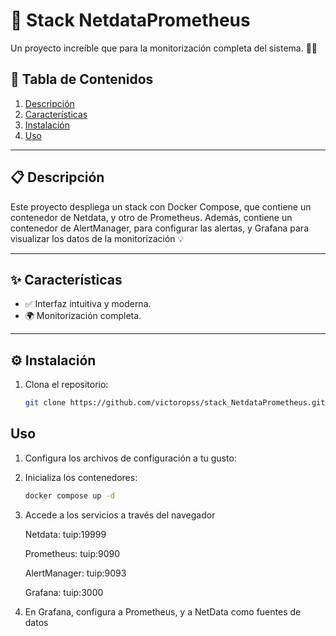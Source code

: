 # 🌟 Stack NetdataPrometheus

Un proyecto increíble que para la monitorización completa del sistema. 🚀✨

## 📖 Tabla de Contenidos
1. [Descripción](#descripción)
2. [Características](#características)
3. [Instalación](#instalación)
4. [Uso](#uso)

---

## 📋 Descripción
Este proyecto despliega un stack con Docker Compose, que contiene un contenedor de Netdata, y otro de Prometheus. 
Además, contiene un contenedor de AlertManager, para configurar las alertas, y Grafana para visualizar los datos
de la monitorización 💡

---

## ✨ Características
- ✅ Interfaz intuitiva y moderna.
- 🌍 Monitorización completa.

---

## ⚙️ Instalación
1. Clona el repositorio:
   ```bash
   git clone https://github.com/victoropss/stack_NetdataPrometheus.git

## Uso
1. Configura los archivos de configuración a tu gusto:

2. Inicializa los contenedores:
   ```bash
   docker compose up -d

3. Accede a los servicios a través del navegador
   
   Netdata: tuip:19999

   Prometheus: tuip:9090

   AlertManager: tuip:9093

   Grafana: tuip:3000

4. En Grafana, configura a Prometheus, y a NetData como fuentes de datos
